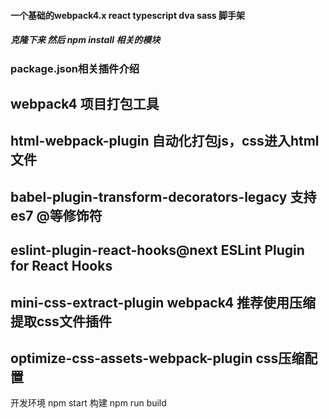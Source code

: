 #### 一个基础的webpack4.x react typescript dva sass 脚手架
##### 克隆下来 然后 npm install 相关的模块


### package.json相关插件介绍

## webpack4 项目打包工具
## html-webpack-plugin 自动化打包js，css进入html文件
## babel-plugin-transform-decorators-legacy 支持es7 @等修饰符
## eslint-plugin-react-hooks@next ESLint Plugin for React Hooks
## mini-css-extract-plugin webpack4 推荐使用压缩提取css文件插件
## optimize-css-assets-webpack-plugin  css压缩配置 

开发环境 npm start 
构建  npm run build 
